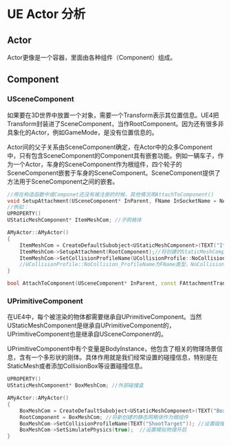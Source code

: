 # UE Actor 分析

## Actor

Actor更像是一个容器，里面由各种组件（Component）组成。

## Component

### USceneComponent

如果要在3D世界中放置一个对象，需要一个Transform表示其位置信息。UE4把Transform封装进了SceneComponent，当作RootComponent。因为还有很多非具象化的Actor，例如GameMode，是没有位置信息的。

Actor间的父子关系由SceneComponent确定，在Actor中的众多Component中，只有包含SceneComponent的Component具有嵌套功能。例如一辆车子，作为一个Actor，车身的SceneComponent作为根组件，四个轮子的SceneComponent嵌套于车身的SceneComponent。SceneComponent提供了方法用于SceneComponent之间的嵌套。

```c++
//用在构造函数中或Componet还没有被注册的时候，其他情况用AttachToComponent()
void SetupAttachment(USceneComponent* InParent, FName InSocketName = NAME_None);
//例如：
UPROPERTY()
UStaticMeshComponent* ItemMeshCom; //子网格体

AMyActor::AMyActor()
{
    ItemMeshCom = CreateDefaultSubobject<UStaticMeshComponent>(TEXT("ItemMeshCom"));
    ItemMeshCom->SetupAttachment(RootComponent);//将创建的StaticMeshComponent嵌套到根组件中
    ItemMeshCom->SetCollisionProfileName(UCollisionProfile::NoCollision_ProfileName);//设置碰撞信息名字（会存储在Config\DefaultEngine.ini的Collision中）
    //UCollisionProfile::NoCollision_ProfileName为FName类型，NoCollision没有碰撞
}

bool AttachToComponent(USceneComponent* InParent, const FAttachmentTransformRules& AttachmentRules, FName InSocketName = NAME_None );
```



### UPrimitiveComponent

在UE4中，每个被渲染的物体都需要继承自UPrimitiveComponent。当然UStaticMeshComponent是继承自UPrimitiveComponent的，UPrimitiveComponent也是继承自USceneComponent的。

UPrimitiveComponent中有个变量是BodyInstance，他包含了相关的物理场景信息，含有一个多形状的刚体。具体作用就是我们经常设置的碰撞信息，特别是在StaticMesh或者添加CollisionBox等设置碰撞信息。

```c++
UPROPERTY()
UStaticMeshComponent* BoxMeshCom; //外部碰撞盒

AMyActor::AMyActor()
{
    BoxMeshCom = CreateDefaultSubobject<UStaticMeshComponent>(TEXT("BoxMeshCom"));
    RootComponent = BoxMeshCom; //将新创建的静态网格体作为根组件
    BoxMeshCom->SetCollisionProfileName(TEXT("ShootTarget")); //设置碰撞信息名字（会存储在Config\DefaultEngine.ini的Collision中）
    BoxMeshCom->SetSimulatePhysics(true);  //设置模拟物理开启
}
```

